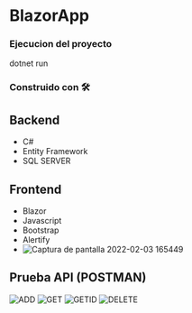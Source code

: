# BlazorApp
### Ejecucion del proyecto
dotnet run

### Construido con 🛠️
## Backend
+ C#
+ Entity Framework
+ SQL SERVER
## Frontend
+ Blazor
+ Javascript
+ Bootstrap 
+ Alertify
+ ![Captura de pantalla 2022-02-03 165449](https://user-images.githubusercontent.com/61069624/152427198-553ea761-19ee-486a-819e-162ea135d359.png)

## Prueba API (POSTMAN)
![ADD](https://user-images.githubusercontent.com/61069624/152427882-b9a817f0-f35a-4c84-a003-b51844d54934.png)
![GET](https://user-images.githubusercontent.com/61069624/152428069-82d86533-1e70-4c72-a942-b06d863cd5f9.png)
![GETID](https://user-images.githubusercontent.com/61069624/152428157-6e0ab101-8541-4a73-b45d-53cee71ed342.png)
![DELETE](https://user-images.githubusercontent.com/61069624/152428240-1dd9b035-b449-4a9d-875c-04edcdfa944a.png)




